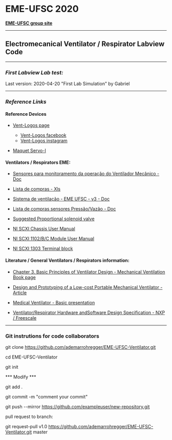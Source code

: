# EME-UFSC 2020 

**[EME-UFSC group site](https://eme.ufsc.br/ "EME-UFSC group Site")**

***

## Electromecanical Ventilator / Respirator  Labview Code

***

### *First Labview Lab test:*

Last version: 2020-04-20 "First Lab Simulation" by Gabriel 

***


### *Reference Links*

#### Reference Devices

+ [Vent-Logos page](https://www.ventlogos.com.br/ "Vent-logos Site")
    - [Vent-Logos facebook](https://www.facebook.com/ventlogos.medicohospitalar/ "Vent-logos Facebook")
    - [Vent-Logos instagram](https://www.instagram.com/p/BvUZGvBAvHp/ "Vent-logos Instagram")

+ [Maquet Servo-I](https://www.medonegroup.com/pdf/manuals/userManuals/Maquet-Servo-i-Operators-Manual.pdf "Maquet Servo-I")


#### Ventilators / Respirators EME:

+ [Sensores para monitoramento da operação do Ventilador Mecânico - Doc ](https://docs.google.com/document/d/1qkutcPb6ZeN_u1Jc0sKikT_xsM87fGYkimWtWgSglXI/edit "Sensores para monitoramento da operação do Ventilador Mecânico - Doc ")

+ [Lista de compras - Xls](https://docs.google.com/spreadsheets/d/1tPckTf7UcDMDv292cV6oWED-GQv6acorzieaLBDWgY0/edit#gid=340717770 "Lista de compras xls")

+ [Sistema de ventilação - EME UFSC - v3 - Doc](https://docs.google.com/document/d/1pF5CpEk4YVl9e7Ml7EDjUtZp_q3aDyRrqfLyKgkWQPA/edit# "Sistema de ventilação - EME UFSC - v3 - Doc")

+ [Lista de compras sensores Pressão/Vazão - Doc](https://docs.google.com/document/d/1pr2BwADfJgNikYR5n7vELydSTk42BicopfO2KNFfc-w/edit "Lista de compras sensores Pressão/Vazão - Doc")

+ [Suggested Proportional solenoid valve](http://www.isma.pt/site/assets/files/2388/ode-3-21a2kcv25-081.pdf "Suggested Proportional solenoid valve")

+ [NI SCXI Chassis User Manual](https://www.ni.com/pdf/manuals/374423l.pdf "NI SCXI Chassis User Manual")

+ [NI SCXI 1102/B/C Module User Manual](https://www.ni.com/pdf/manuals/374423l.pdf "NI SCXI 1102/B/C Module User Manual")

+ [NI SCXI 1303 Terminal block](http://www.ni.com/pdf/manuals/321923b.pdf "NI NI SCXI 1303 Terminal block")



#### Literature / General Ventilators / Respirators information:

+ [
Chapter 3. Basic Principles of Ventilator Design - Mechanical Ventilation Book page
](https://accessmedicine.mhmedical.com/content.aspx?bookid=520&sectionid=41692239 "Chapter 3. Basic Principles of Ventilator Design - Mechanical Ventilation Book page
")

+ [Design and Prototyping of a Low-cost Portable Mechanical Ventilator - Article](https://web.mit.edu/2.75/projects/DMD_2010_Al_Husseini.pdf "Design and Prototyping of a Low-cost Portable Mechanical Ventilator - Article")

+ [Medical Ventilator - Basic presentation](http://ocw.utm.my/pluginfile.php/1458/mod_resource/content/0/Notes/OCW_ventilator.pdf "Medical Ventilator - Basic presentation")

+ [Ventilator/Respirator Hardware andSoftware Design Specification - NXP / Freescale](https://www.nxp.com/docs/en/application-note/DRM127.pdf "Ventilator/Respirator Hardware andSoftware Design Specification - NXP / Freescale")


***

### Git instrutions for code collaborators


git clone https://github.com/ademarrohregger/EME-UFSC-Ventilator.git

cd EME-UFSC-Ventilator

git init

*** Modify ***

git add .

git commit -m "comment your commit"

git push --mirror https://github.com/exampleuser/new-repository.git

pull request to branch:

git request-pull v1.0 https://github.com/ademarrohregger/EME-UFSC-Ventilator.git master



